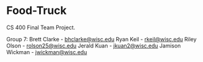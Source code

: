 # Food-Truck
CS 400 Final Team Project. 

Group 7:
Brett Clarke - bhclarke@wisc.edu
Ryan Keil - rkeil@wisc.edu
Riley Olson - rolson25@wisc.edu
Jerald Kuan - jkuan2@wisc.edu
Jamison Wickman - jwickman@wisc.edu
